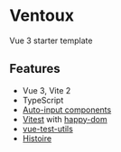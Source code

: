 # Ventoux

Vue 3 starter template

## Features

- Vue 3, Vite 2
- TypeScript
- [Auto-input components](https://github.com/antfu/unplugin-vue-components)
- [Vitest](https://vitest.dev/) with [happy-dom](https://github.com/capricorn86/happy-dom)
- [vue-test-utils](https://test-utils.vuejs.org/)
- [Histoire](https://histoire.dev/)
